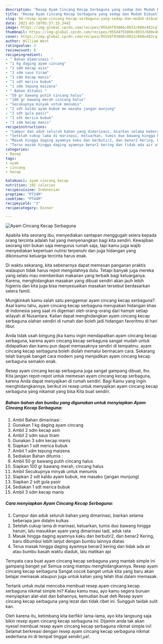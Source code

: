 ```yaml
---
description: "Resep Ayam Cincang Kecap Serbaguna yang sedap dan Mudah Dibuat"
title: "Resep Ayam Cincang Kecap Serbaguna yang sedap dan Mudah Dibuat"
slug: 94-resep-ayam-cincang-kecap-serbaguna-yang-sedap-dan-mudah-dibuat
date: 2021-03-16T05:57:15.344Z
image: https://img-global.cpcdn.com/recipes/955d4f93866c8933/680x482cq70/ayam-cincang-kecap-serbaguna-foto-resep-utama.jpg
thumbnail: https://img-global.cpcdn.com/recipes/955d4f93866c8933/680x482cq70/ayam-cincang-kecap-serbaguna-foto-resep-utama.jpg
cover: https://img-global.cpcdn.com/recipes/955d4f93866c8933/680x482cq70/ayam-cincang-kecap-serbaguna-foto-resep-utama.jpg
author: William West
ratingvalue: 3
reviewcount: 8
recipeingredient:
- " Bahan dimarinasi "
- "1 kg daging ayam cincang"
- "2 sdm kecap asin"
- "2 sdm saus tiram"
- "3 sdm kecap manis"
- "1 sdt merica bubuk"
- "1 sdm tepung maizena"
- " Bahan ditumis "
- "50 gr bawang putih cincang halus"
- "100 gr bawang merah cincang halus"
- "Secukupnya minyak untuk menumis"
- "2 sdt kaldu ayam bubuk me masako jangan munjung"
- "2 sdt gula pasir"
- "1 sdt merica bubuk"
- "3 sdm kecap manis"
recipeinstructions:
- "Campur dan aduk seluruh bahan yang dimarinasi, biarkan selama beberapa jam didalm kulkas"
- "Setelah cukup lama di marinasi, keluarkan, tumis duo bawang hingga harum, lalu masukkan ayam yang dimarinasi tadi, aduk rata"
- "Masak hingga daging ayamnya kaku dan berbutir2, dan benar2 Kering, baru dibumbui lebih lanjut dengan bumbu lainnya diatas"
- "Terus masak hingga daging ayamnya benar2 kering dan tidak ada air atau bumbu basah waktu diaduk, lalu matikan api"
categories:
- Resep
tags:
- ayam
- cincang
- kecap

katakunci: ayam cincang kecap 
nutrition: 102 calories
recipecuisine: Indonesian
preptime: "PT24M"
cooktime: "PT44M"
recipeyield: "3"
recipecategory: Dinner

---
```



![Ayam Cincang Kecap Serbaguna](https://img-global.cpcdn.com/recipes/955d4f93866c8933/680x482cq70/ayam-cincang-kecap-serbaguna-foto-resep-utama.jpg)

Apabila kita seorang ibu, menyediakan santapan menggugah selera kepada orang tercinta adalah hal yang menyenangkan bagi kita sendiri. Kewajiban seorang istri bukan saja mengurus rumah saja, tapi kamu juga wajib menyediakan keperluan nutrisi terpenuhi dan juga hidangan yang dikonsumsi keluarga tercinta harus enak.

Di waktu  sekarang, kita sebenarnya dapat memesan panganan praktis walaupun tidak harus repot mengolahnya dulu. Tetapi banyak juga mereka yang selalu mau memberikan makanan yang terbaik bagi keluarganya. Karena, menghidangkan masakan yang dibuat sendiri akan jauh lebih higienis dan kita juga bisa menyesuaikan masakan tersebut berdasarkan selera famili. 



Mungkinkah kamu salah satu penggemar ayam cincang kecap serbaguna?. Asal kamu tahu, ayam cincang kecap serbaguna merupakan hidangan khas di Indonesia yang saat ini digemari oleh orang-orang dari hampir setiap wilayah di Nusantara. Kalian dapat menghidangkan ayam cincang kecap serbaguna olahan sendiri di rumah dan boleh jadi hidangan favoritmu di hari libur.

Anda tidak usah bingung jika kamu ingin mendapatkan ayam cincang kecap serbaguna, karena ayam cincang kecap serbaguna sangat mudah untuk didapatkan dan kamu pun dapat memasaknya sendiri di tempatmu. ayam cincang kecap serbaguna boleh diolah memalui bermacam cara. Sekarang telah banyak banget cara modern yang menjadikan ayam cincang kecap serbaguna semakin enak.

Resep ayam cincang kecap serbaguna juga sangat gampang dibuat, lho. Kita jangan repot-repot untuk memesan ayam cincang kecap serbaguna, karena Anda dapat menyajikan di rumah sendiri. Bagi Kamu yang ingin menghidangkannya, berikut ini resep untuk menyajikan ayam cincang kecap serbaguna yang nikamat yang bisa Kita buat sendiri.

<!--inarticleads1-->

##### Bahan-bahan dan bumbu yang digunakan untuk menyiapkan Ayam Cincang Kecap Serbaguna:

1. Ambil  Bahan dimarinasi :
1. Gunakan 1 kg daging ayam cincang
1. Ambil 2 sdm kecap asin
1. Ambil 2 sdm saus tiram
1. Gunakan 3 sdm kecap manis
1. Siapkan 1 sdt merica bubuk
1. Ambil 1 sdm tepung maizena
1. Sediakan  Bahan ditumis :
1. Ambil 50 gr bawang putih cincang halus
1. Siapkan 100 gr bawang merah, cincang halus
1. Ambil Secukupnya minyak untuk menumis
1. Siapkan 2 sdt kaldu ayam bubuk, me masako (jangan munjung)
1. Siapkan 2 sdt gula pasir
1. Sediakan 1 sdt merica bubuk
1. Ambil 3 sdm kecap manis




<!--inarticleads2-->

##### Cara menyiapkan Ayam Cincang Kecap Serbaguna:

1. Campur dan aduk seluruh bahan yang dimarinasi, biarkan selama beberapa jam didalm kulkas
1. Setelah cukup lama di marinasi, keluarkan, tumis duo bawang hingga harum, lalu masukkan ayam yang dimarinasi tadi, aduk rata
1. Masak hingga daging ayamnya kaku dan berbutir2, dan benar2 Kering, baru dibumbui lebih lanjut dengan bumbu lainnya diatas
1. Terus masak hingga daging ayamnya benar2 kering dan tidak ada air atau bumbu basah waktu diaduk, lalu matikan api




Ternyata cara buat ayam cincang kecap serbaguna yang mantab simple ini gampang banget ya! Semua orang mampu menghidangkannya. Resep ayam cincang kecap serbaguna Sangat cocok banget untuk kita yang baru akan belajar memasak ataupun juga untuk kalian yang telah lihai dalam memasak.

Tertarik untuk mulai mencoba membuat resep ayam cincang kecap serbaguna nikmat simple ini? Kalau kamu mau, ayo kamu segera buruan menyiapkan alat-alat dan bahannya, kemudian buat deh Resep ayam cincang kecap serbaguna yang lezat dan tidak ribet ini. Sungguh taidak sulit kan. 

Oleh karena itu, ketimbang kita berfikir lama-lama, ayo kita langsung saja bikin resep ayam cincang kecap serbaguna ini. Dijamin anda tak akan nyesel membuat resep ayam cincang kecap serbaguna nikmat simple ini! Selamat berkreasi dengan resep ayam cincang kecap serbaguna nikmat sederhana ini di tempat tinggal sendiri,ya!.

